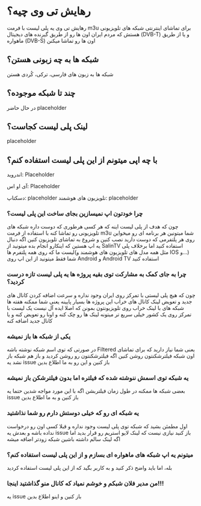 # رهایش تی وی چیه؟
رهایش تی وی یه پلی لیست با فرمت m3u برای تماشای اینترنتی شبکه های تلویزیونی هستش که مردم ایران اون ها رو از طریق گیرنده های دیجیتال (DVB-T) و یا از طریق ماهواره (DVB-S) اون ها رو تماشا میکنن

## شبکه ها به چه زبونی هستن؟
شبکه ها به زبون های فارسی، ترکی، کُردی هستن

## چند تا شبکه موجوده؟
در حال حاضر placeholder

## لینک پلی لیست کجاست؟
placeholder

##  با چه اپی میتونم از این پلی لیست استفاده کنم؟
اندروید:
Placeholder

آی او اس:
Placeholder

دسکتاپ:
placeholder
تلویزیون های هوشمند:
placeholder


### چرا خودتون اپ نمیسازین بجای ساخت این پلی لیست؟
چون که هدف از پلی لیست اینه که هر کسی هرطوری که دوست داره شبکه های تلویزیونی رو تماشا کنه با استفاده از فرمت m3u شما میتونین هر برنامه ای رو میخواین روی هر پلتفرمی که دوست دارید نصب کنین و شروع به تماشای تلویزیون کنین
اگه دنبال یه اپ هستین که اینکارو انجام بده میتونید از SalinTV استفاده کنید اما برخلاف پلی لیست ما که روی همه پلتفرم ها(مثل همه مدل های تلویزیون های هوشمند و IOS و...) شما فقط میتونید از این اپ روی Android و Android TV استفاده کنید

### چرا به جای کمک به مشارکت توی بقیه پروژه ها یه پلی لیست تازه درست کردید؟
چون که هیچ پلی لیستی با تمرکز روی ایران وجود نداره و سرعت اضافه کردن کانال های جدید و تعویض لینک کانال های خراب این پروژه ها بسیار پایینه یعنی شما ممکنه هفته ها شبکه های با لینک خراب روی تلویزیونتون بمونن که اصلا ایده آل نیست
یک لیست با تمرکز روی یک کشور خیلی سریع تر میتونه لینک ها رو چک کنه و اونا رو تعویض کنه و یا کانال جدید اضافه کنه

### یکی از شبکه ها باز نمیشه
در صورتی که توی اسم شبکه نوشته باشه Filtered یعنی شما نیاز دارید که برای تماشای اون شبکه فیلترشکنتون روشن کنین اگه فیلترشکنتون رو روشن کردید و باز هم شبکه باز نشد یه issue باز کنین و این رو به ما اطلاع بدین

### یه شبکه توی اسمش ننوشته شده که فیلتره اما بدون فیلترشکن باز نمیشه
بعضی شبکه ها ممکنه در طول زمان فیلتربشن اگه با این مورد مواجه شدین حتما یه issue باز کنین و به ما اطلاع بدین

### یه شبکه ای رو که خیلی دوستش دارم رو شما نذاشتید
اول مطمئن بشید که شبکه توی پلی لیست وجود نداره و قبلا کسی اون رو درخواست نداده باشه و بعدش یه issue باز کنید
نیازی نیست که لینک لایو استریم رو قرار بدید اما اگه لینک سالم داشته باشین شبکه زودتر اضافه میشه 

### میتونم یه اپ شبکه های ماهواره ای بسازم و از این پلی لیست استفاده کنم؟
بله، اما باید واضح ذکر کنید و به کاربر بگید که از این پلی لیست استفاده کردید

### من مدیر فلان شبکم و خوشم نمیاد که کانال منو گذاشتید اینجا!!!
یه issue باز کنین و اینو اطلاع بدین
